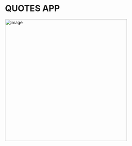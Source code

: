 # QUOTES APP

<img width="403" alt="image" src="https://user-images.githubusercontent.com/69317200/196929289-180e3262-9c25-4b7e-9f3c-787581a0cfb7.png">
